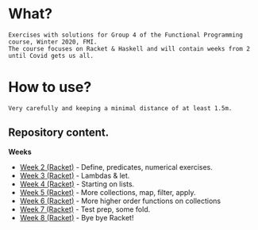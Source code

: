 # What?

    Exercises with solutions for Group 4 of the Functional Programming course, Winter 2020, FMI.
    The course focuses on Racket & Haskell and will contain weeks from 2 until Covid gets us all.

# How to use?

    Very carefully and keeping a minimal distance of at least 1.5m.

## Repository content.

**Weeks**

- [Week 2 (Racket)](https://github.com/bbsbb/fmi-fp-2020-winter/tree/master/week-02) - Define, predicates, numerical exercises.
- [Week 3 (Racket)](https://github.com/bbsbb/fmi-fp-2020-winter/tree/master/week-03) - Lambdas & let.
- [Week 4 (Racket)](https://github.com/bbsbb/fmi-fp-2020-winter/tree/master/week-04) - Starting on lists.
- [Week 5 (Racket)](https://github.com/bbsbb/fmi-fp-2020-winter/tree/master/week-05) - More collections, map, filter, apply.
- [Week 6 (Racket)](https://github.com/bbsbb/fmi-fp-2020-winter/tree/master/week-06) - More higher order functions on collections
- [Week 7 (Racket)](https://github.com/bbsbb/fmi-fp-2020-winter/tree/master/week-07) - Test prep, some fold.
- [Week 8 (Racket)](https://github.com/bbsbb/fmi-fp-2020-winter/tree/master/week-08) - Bye bye Racket!
